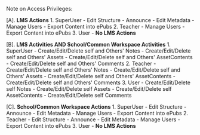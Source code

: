 
Note on Access Privileges:

  [A]. **LMS Actions**
       1. SuperUser
            - Edit Structure
            - Announce
            - Edit Metadata
            - Manage Users
            - Export Content into ePubs
        2. Teacher
            - Manage Users
            - Export Content into ePubs
        3. User
            - __No LMS Actions__

  [B]. **LMS Activities AND School/Common Workspace Activities**
        1. SuperUser
            - Create/Edit/Delete self and Others' Notes
            - Create/Edit/Delete self and Others' Assets
            - Create/Edit/Delete self and Others' AssetContents
            - Create/Edit/Delete self and Others' Comments
         2. Teacher
            - Create/Edit/Delete self and Others' Notes
            - Create/Edit/Delete self and Others' Assets
            - Create/Edit/Delete self and Others' AssetContents
            - Create/Edit/Delete self and Others' Comments
         3. User
            - Create/Edit/Delete self Notes
            - Create/Edit/Delete self Assets
            - Create/Edit/Delete self AssetContents
            - Create/Edit/Delete self Comments

  [C]. **School/Common Workspace Actions**
       1. SuperUser
            - Edit Structure
            - Announce
            - Edit Metadata
            - Manage Users
            - Export Content into ePubs
        2. Teacher
            - Edit Structure
            - Announce
            - Edit Metadata
            - Manage Users
            - Export Content into ePubs
        3. User
            - __No LMS Actions__
